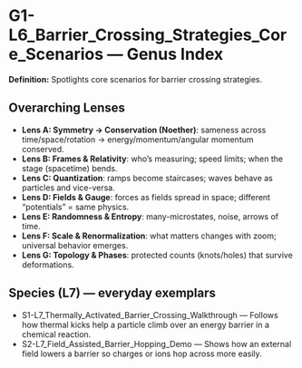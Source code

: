 # G1-L6_Barrier_Crossing_Strategies_Core_Scenarios — Genus Index
**Definition:** Spotlights core scenarios for barrier crossing strategies.

## Overarching Lenses

- **Lens A: Symmetry -> Conservation (Noether)**: sameness across time/space/rotation → energy/momentum/angular momentum conserved.
- **Lens B: Frames & Relativity**: who’s measuring; speed limits; when the stage (spacetime) bends.
- **Lens C: Quantization**: ramps become staircases; waves behave as particles and vice-versa.
- **Lens D: Fields & Gauge**: forces as fields spread in space; different “potentials” = same physics.
- **Lens E: Randomness & Entropy**: many-microstates, noise, arrows of time.
- **Lens F: Scale & Renormalization**: what matters changes with zoom; universal behavior emerges.
- **Lens G: Topology & Phases**: protected counts (knots/holes) that survive deformations.

## Species (L7) — everyday exemplars
- S1-L7_Thermally_Activated_Barrier_Crossing_Walkthrough — Follows how thermal kicks help a particle climb over an energy barrier in a chemical reaction.
- S2-L7_Field_Assisted_Barrier_Hopping_Demo — Shows how an external field lowers a barrier so charges or ions hop across more easily.
